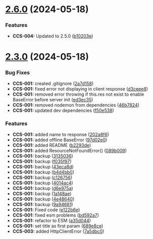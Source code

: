 # [2.6.0](https://gitlab.com/CyberT33N/errormanager/compare/v2.3.0...v2.6.0) (2024-05-18)


### Features

* **CCS-004:** Updated to 2.5.0 ([b10203e](https://gitlab.com/CyberT33N/errormanager/commit/b10203e552eb343497cf8af6f7d7abe66ca920c2))



# [2.3.0](https://gitlab.com/CyberT33N/errormanager/compare/9a94681a14826767d1398817378750a454e0171e...v2.3.0) (2024-05-18)


### Bug Fixes

* **CCS-001:** created .gitignore ([2a7d158](https://gitlab.com/CyberT33N/errormanager/commit/2a7d158616199101bb1b7d8f359530f0150395d9))
* **CCS-001:** fixed error not displaying in client response ([d3ceee8](https://gitlab.com/CyberT33N/errormanager/commit/d3ceee878aeef38eaf37ff6054f1e845a65e80a6))
* **CCS-001:** removed error throwing if this.res not exist to enable BaseError before server init ([ed3ec35](https://gitlab.com/CyberT33N/errormanager/commit/ed3ec358da8161b298d716d9612967bc0b018adf))
* **CCS-001:** removed nodemon from dependencies ([46b7824](https://gitlab.com/CyberT33N/errormanager/commit/46b78240b0610488390f6f45d40cb755380cb004))
* **CCS-001:** updated dev dependencies ([f50e538](https://gitlab.com/CyberT33N/errormanager/commit/f50e538e6281bce789882010211037b9542187ab))


### Features

* **CCS-001:** added name to response ([202a8f6](https://gitlab.com/CyberT33N/errormanager/commit/202a8f61d60739e4c2a8c5d881695c83c38168b2))
* **CCS-001:** added offline BaseError ([97d02e0](https://gitlab.com/CyberT33N/errormanager/commit/97d02e0e2df25b96d64f6c04e9cf1ce366d202ff))
* **CCS-001:** added README ([b2293de](https://gitlab.com/CyberT33N/errormanager/commit/b2293de18dc9613b3622bff9ed77819a56621095))
* **CCS-001:** added ResourceNotFoundError() ([089b009](https://gitlab.com/CyberT33N/errormanager/commit/089b009e34cfca9f0cd3111f4eda740ec058a557))
* **CCS-001:** backup ([3135036](https://gitlab.com/CyberT33N/errormanager/commit/3135036174a79312c3ed5b43f8d537052783e093))
* **CCS-001:** backup ([f035f97](https://gitlab.com/CyberT33N/errormanager/commit/f035f970c696b4a45af7b40fa4e08e30b4243bf0))
* **CCS-001:** backup ([43eca8d](https://gitlab.com/CyberT33N/errormanager/commit/43eca8df38bc2bb0e30e01319e8b1e198ee2e339))
* **CCS-001:** backup ([b4d4bb0](https://gitlab.com/CyberT33N/errormanager/commit/b4d4bb0ee3fa4f9b5d58ce056915a8dbfb0aaf22))
* **CCS-001:** backup ([c126756](https://gitlab.com/CyberT33N/errormanager/commit/c126756788a741ccf6ec0fbf1d625f3945feeef9))
* **CCS-001:** backup ([4014ac4](https://gitlab.com/CyberT33N/errormanager/commit/4014ac4d65a08963b327d899aceca30a2e69c68e))
* **CCS-001:** backup ([d6e975a](https://gitlab.com/CyberT33N/errormanager/commit/d6e975a2b9edb16f465f2a5a7adaa09c1f897f09))
* **CCS-001:** backup ([1a148ae](https://gitlab.com/CyberT33N/errormanager/commit/1a148ae429c57dbeb064194066f231282ce71667))
* **CCS-001:** backup ([4e48640](https://gitlab.com/CyberT33N/errormanager/commit/4e4864012a5a9426d1f6e9c88883a0f30940ab9d))
* **CCS-001:** backup ([9a94681](https://gitlab.com/CyberT33N/errormanager/commit/9a94681a14826767d1398817378750a454e0171e))
* **CCS-001:** Fixed code ([e122b6e](https://gitlab.com/CyberT33N/errormanager/commit/e122b6e16f52b4f7681255f4743f95ee1ab92acf))
* **CCS-001:** fixed esm problems ([bd592a7](https://gitlab.com/CyberT33N/errormanager/commit/bd592a752b78776310194edfd5d01c090ed43f08))
* **CCS-001:** refactor to ESM ([a35d044](https://gitlab.com/CyberT33N/errormanager/commit/a35d0446d69147d58c28f7f993525fdb0871b243))
* **CCS-001:** set title as first param ([689e8ce](https://gitlab.com/CyberT33N/errormanager/commit/689e8ceb4fccc57383c7bdbec0fdea6b67ab8886))
* **CCS-003:** added HttpClientError ([7a5dbc0](https://gitlab.com/CyberT33N/errormanager/commit/7a5dbc0902a5a055e2a1d10aa86e03c7ec050ba4))




